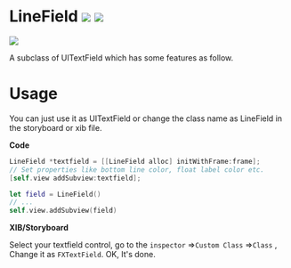 # LineField ![](https://img.shields.io/badge/license-GPL%203.0-blue.svg) ![](https://img.shields.io/badge/pod-v1.0.0-blue.svg)

![](http://7xlzdc.com1.z0.glb.clouddn.com/LineField.gif)

A subclass of UITextField which has some features as follow.

# Usage

You can just use it as UITextField or change the class name as LineField in the storyboard or xib file.

**Code**

```objective-c
LineField *textfield = [[LineField alloc] initWithFrame:frame];
// Set properties like bottom line color, float label color etc.
[self.view addSubview:textfield];
```

```swift
let field = LineField()
// ...
self.view.addSubview(field)
```

**XIB/Storyboard**

Select your textfield control, go to the `inspector` =>`Custom Class` =>`Class` , Change it as `FXTextField`. OK, It's done.